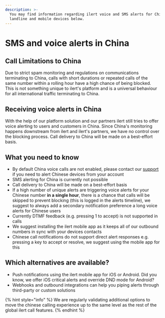 ```yaml
---
description: >-
  You may find information regarding ilert voice and SMS alerts for Chinese
  landline and mobile devices below.
---
```


# SMS and voice alerts in China

## Call Limitations to China

Due to strict spam monitoring and regulations on communications terminating to China, calls with short durations or repeated calls of the same number within a rolling hour have a high chance of being blocked. This is not something unique to ilert's platform and is a universal behaviour for all international traffic terminating to China.

## Receiving voice alerts in China

With the help of our platform solution and our partners ilert still tries to offer voice alerting to users and customers in China. Since China's monitoring happens downstream from ilert and ilert's partners, we have no control over the blocking process. Call delivery to China will be made on a best-effort basis.

## What you need to know

* By default China voice calls are not enabled, please contact our [support](../../contact.md#support) if you need to alert Chinese devices from your account
* SMS alerting for China is currently not possible
* Call delivery to China will be made on a best-effort basis
* If a high number of unique alerts are triggering voice alerts for your Chinese number **in a single hour**, there is a chance that calls will be skipped to prevent blocking (this is logged in the alerts timeline), we suggest to always add a secondary notification preference a long voice alerts for Chinese users
* Currently DTMF feedback (e.g. pressing 1 to accept) is not supported in calls
* We suggest installing the ilert mobile app as it keeps all of our outbound numbers in sync with your devices contacts
* Chinese call notifications do not support direct alert responses e.g. pressing a key to accept or resolve, we suggest using the mobile app for this

## Which alternatives are available?

* Push notifications using the ilert mobile app for iOS or Android. Did you know, we offer iOS critical alerts and override DND mode for Android?
* Webhooks and outbound integrations can help you piping alerts through third-party or custom solutions

{% hint style="info" %}
We are regularly validating additional options to move the chinese calling experience up to the same level as the rest of the global ilert call features.
{% endhint %}
